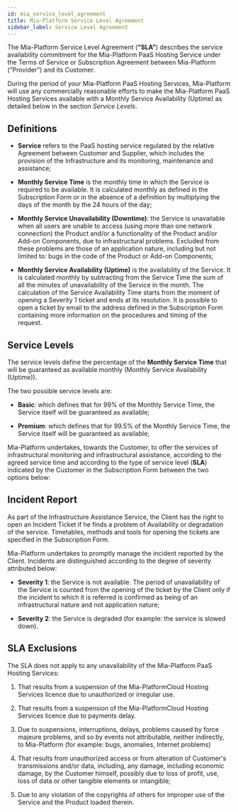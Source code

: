 ```yaml
---
id: mia_service_level_agreement
title: Mia-Platform Service Level Agreement
sidebar_label: Service Level Agreement
---
```

The Mia-Platform Service Level Agreement (**“SLA”**) describes the service availability commitment for the Mia-Platform PaaS Hosting Service under the Terms of Service or Subscription Agreement between Mia-Platform (“Provider”) and its Customer.

During the period of your Mia-Platform PaaS Hosting Services, Mia-Platform will use any commercially reasonable efforts to make the Mia-Platform PaaS Hosting Services available with a Monthly Service Availability (Uptime) as detailed below in the section *Service Levels*.

## Definitions

* **Service** refers to the PaaS hosting service regulated by the relative Agreement between Customer and Supplier, which includes the provision of the Infrastructure and its monitoring, maintenance and assistance;

* **Monthly Service Time** is the monthly time in which the Service is required to be available. It is calculated monthly as defined in the Subscription Form or in the absence of a definition by multiplying the days of the month by the 24 hours of the day;

* **Monthly Service Unavailability (Downtime)**: the Service is unavailable when all users are unable to access (using more than one network connection) the Product and/or a functionality of the Product and/or Add-on Components, due to infrastructural problems. Excluded from these problems are those of an application nature, including but not limited to: bugs in the code of the Product or Add-on Components;

* **Monthly Service Availability (Uptime)** is the availability of the Service. It is calculated monthly by subtracting from the Service Time the sum of all the minutes of unavailability of the Service in the month. The calculation of the Service Availability Time starts from the moment of opening a Severity 1 ticket and ends at its resolution. It is possible to open a ticket by email to the address defined in the Subscription Form containing more information on the procedures and timing of the request.

## Service Levels

The service levels define the percentage of the **Monthly Service Time** that will be guaranteed as available monthly (Monthly Service Availability (Uptime)).

The two possible service levels are:

* **Basic**: which defines that for 99% of the Monthly Service Time, the Service itself will be guaranteed as available;

* **Premium**: which defines that for 99.5% of the Monthly Service Time, the Service itself will be guaranteed as available;

Mia-Platform undertakes, towards the Customer, to offer the services of infrastructural monitoring and infrastructural assistance, according to the agreed service time and according to the type of service level (**SLA**) indicated by the Customer in the Subscription Form between the two options below:

## Incident Report

As part of the Infrastructure Assistance Service, the Client has the right to open an Incident Ticket if he finds a problem of Availability or degradation of the service. Timetables, methods and tools for opening the tickets are specified in the Subscription Form.

Mia-Platform undertakes to promptly manage the incident reported by the Client. Incidents are distinguished according to the degree of severity attributed below:

* **Severity 1**: the Service is not available. The period of unavailability of the Service is counted from the opening of the ticket by the Client only if the incident to which it is referred is confirmed as being of an infrastructural nature and not application nature;

* **Severity 2**: the Service is degraded (for example: the service is slowed down).

## SLA Exclusions

The SLA does not apply to any unavailability of the Mia-Platform PaaS Hosting Services:

1. That results from a suspension of the Mia-PlatformCloud Hosting Services licence due to unauthorized or irregular use.

2. That results from a suspension of the Mia-PlatformCloud Hosting Services licence due to payments delay.

3. Due to suspensions, interruptions, delays, problems caused by force majeure problems, and so by events not attributable, neither indirectly, to Mia-Platform (for example: bugs, anomalies, Internet problems)

4. That results from unauthorized access or from alteration of Customer's transmissions and/or data, including,  any damage, including economic damage, by the Customer himself, possibly due to loss of profit, use, loss of data or other tangible elements or intangible;

5. Due to any violation of the copyrights of others for improper use of the Service and the Product loaded therein.
